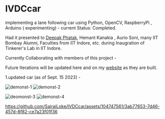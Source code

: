 # IVDCcar

implementing a lane following car using Python, OpenCV, RaspberryPi , Arduino ( experimenting) - current Status: Completed.


Had it presented to [Deepak Phatak](https://en.wikipedia.org/wiki/Deepak_B._Phatak), Hemant Kanakia , Aurio Soni,  many IIT Bombay Alumni, Faculties from IIT Indore, etc.
during Inaugration of Tinkerer's Lab in IIT Indore.


Currently Collaborating with members of this project - 

Future Iterations will be updated here and on my [website](sairajloke.github.io) as they are built.


1.updated car (as of Sept. 15 2023) - 

![demonst-1](https://github.com/SairajLoke/IVDCcar/assets/104747561/abfc4695-e871-4e8e-b7c9-7b1c2ddea98e)
![demonst-2](https://github.com/SairajLoke/IVDCcar/assets/104747561/9f82b109-c735-4aeb-9b7d-7b2bdb1c9ffe)

![deomonst-3](https://github.com/SairajLoke/IVDCcar/assets/104747561/da91e8f2-6e32-4479-aa87-61176259936a)
![demonst-4](https://github.com/SairajLoke/IVDCcar/assets/104747561/b9d0b0a6-90f2-4ea4-b4d4-84be159e8e13)

https://github.com/SairajLoke/IVDCcar/assets/104747561/3ab77653-7d46-457d-8f82-ce7a23f01f36


